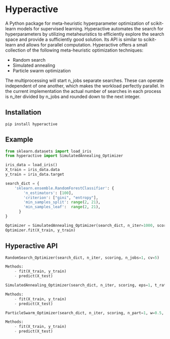 # Hyperactive
A Python package for meta-heuristic hyperparameter optimization of scikit-learn models for supervised learning. Hyperactive automates the search for hyperparameters by utilizing metaheuristics to efficiently explore the search space and provide a sufficiently good solution. Its API is similar to scikit-learn and allows for parallel computation. Hyperactive offers a small collection of the following meta-heuristic optimization techniques:
  - Random search
  - Simulated annealing
  - Particle swarm optimization

The multiprocessing will start n_jobs separate searches. These can operate independent of one another, which makes the workload perfectly parallel. In the current implementation the actual number of searches in each process is n_iter divided by n_jobs and rounded down to the next integer.


## Installation
```console
pip install hyperactive
```


## Example
```python
from sklearn.datasets import load_iris
from hyperactive import SimulatedAnnealing_Optimizer

iris_data = load_iris()
X_train = iris_data.data
y_train = iris_data.target

search_dict = {
    'sklearn.ensemble.RandomForestClassifier': {
        'n_estimators': [100],
        'criterion': ["gini", "entropy"],
        'min_samples_split': range(2, 21),
        'min_samples_leaf':  range(2, 21),
      }
}

Optimizer = SimulatedAnnealing_Optimizer(search_dict, n_iter=1000, scoring='accuracy', n_jobs=2)
Optimizer.fit(X_train, y_train)
```


## Hyperactive API

```python
RandomSearch_Optimizer(search_dict, n_iter, scoring, n_jobs=1, cv=5)

Methods:
    - fit(X_train, y_train)
    - predict(X_test)
```


```python
SimulatedAnnealing_Optimizer(search_dict, n_iter, scoring, eps=1, t_rate=0.9, n_jobs=1, cv=5)

Methods:
    - fit(X_train, y_train)
    - predict(X_test)
```


```python
ParticleSwarm_Optimizer(search_dict, n_iter, scoring, n_part=1, w=0.5, c_k=0.8, c_s=0.9, n_jobs=1, cv=5)

Methods:
    - fit(X_train, y_train)
    - predict(X_test)
```
